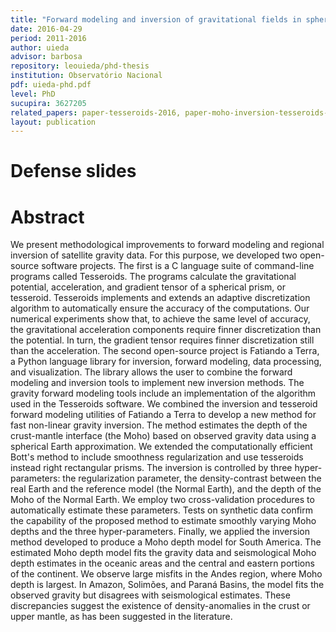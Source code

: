 ```yaml
---
title: "Forward modeling and inversion of gravitational fields in spherical coordinates"
date: 2016-04-29
period: 2011-2016
author: uieda
advisor: barbosa
repository: leouieda/phd-thesis
institution: Observatório Nacional
pdf: uieda-phd.pdf
level: PhD
sucupira: 3627205
related_papers: paper-tesseroids-2016, paper-moho-inversion-tesseroids-2016
layout: publication
---
```


# Defense slides

<script async class="speakerdeck-embed"
data-id="db1324af5ddc4183b5961497fd87b057" data-ratio="1.33333333333333"
src="//speakerdeck.com/assets/embed.js"></script>

# Abstract

We present methodological improvements to forward modeling and regional
inversion of satellite gravity data. For this purpose, we developed two
open-source software projects. The first is a C language suite of command-line
programs called Tesseroids. The programs calculate the gravitational potential,
acceleration, and gradient tensor of a spherical prism, or tesseroid.
Tesseroids implements and extends an adaptive discretization algorithm to
automatically ensure the accuracy of the computations. Our numerical
experiments show that, to achieve the same level of accuracy, the gravitational
acceleration components require finner discretization than the potential. In
turn, the gradient tensor requires finner discretization still than the
acceleration. The second open-source project is Fatiando a Terra, a Python
language library for inversion, forward modeling, data processing, and
visualization. The library allows the user to combine the forward modeling and
inversion tools to implement new inversion methods. The gravity forward
modeling tools include an implementation of the algorithm used in the
Tesseroids software. We combined the inversion and tesseroid forward modeling
utilities of Fatiando a Terra to develop a new method for fast non-linear
gravity inversion. The method estimates the depth of the crust-mantle interface
(the Moho) based on observed gravity data using a spherical Earth
approximation. We extended the computationally efficient Bott's method to
include smoothness regularization and use tesseroids instead right rectangular
prisms. The inversion is controlled by three hyper-parameters: the
regularization parameter, the density-contrast between the real Earth and the
reference model (the Normal Earth), and the depth of the Moho of the Normal
Earth. We employ two cross-validation procedures to automatically estimate
these parameters. Tests on synthetic data confirm the capability of the
proposed method to estimate smoothly varying Moho depths and the three
hyper-parameters. Finally, we applied the inversion method developed to produce
a Moho depth model for South America. The estimated Moho depth model fits the
gravity data and seismological Moho depth estimates in the oceanic areas and
the central and eastern portions of the continent. We observe large misfits in
the Andes region, where Moho depth is largest. In Amazon, Solimões, and Paraná
Basins, the model fits the observed gravity but disagrees with seismological
estimates. These discrepancies suggest the existence of density-anomalies in
the crust or upper mantle, as has been suggested in the literature.
